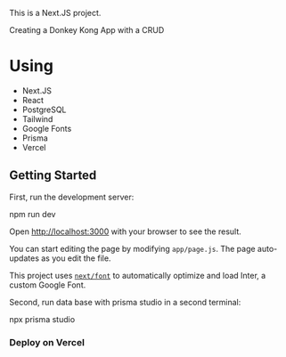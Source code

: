 This is a Next.JS project.

Creating a Donkey Kong App with a CRUD

# Using

- Next.JS
- React
- PostgreSQL
- Tailwind
- Google Fonts
- Prisma
- Vercel

## Getting Started

First, run the development server:

npm run dev

Open [http://localhost:3000](http://localhost:3000) with your browser to see the result.

You can start editing the page by modifying `app/page.js`. The page auto-updates as you edit the file.

This project uses [`next/font`](https://nextjs.org/docs/basic-features/font-optimization) to automatically optimize and load Inter, a custom Google Font.

Second, run data base with prisma studio in a second terminal:

npx prisma studio

### Deploy on Vercel